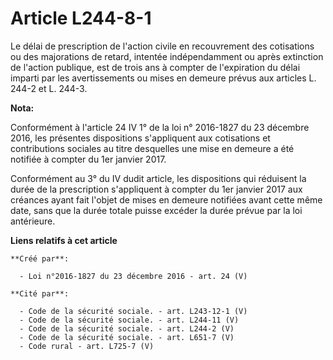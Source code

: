 # Article L244-8-1

Le délai de prescription de l'action civile en recouvrement des cotisations ou des majorations de retard, intentée
indépendamment ou après extinction de l'action publique, est de trois ans à compter de l'expiration du délai imparti par les
avertissements ou mises en demeure prévus aux articles L. 244-2 et L. 244-3.

**Nota:**

Conformément à l'article 24 IV 1° de la loi n° 2016-1827 du 23 décembre 2016, les présentes dispositions s'appliquent aux
cotisations et contributions sociales au titre desquelles une mise en demeure a été notifiée à compter du 1er janvier 2017. 

Conformément au 3° du IV dudit article, les dispositions qui réduisent la durée de la prescription s'appliquent à compter du
1er janvier 2017 aux créances ayant fait l'objet de mises en demeure notifiées avant cette même date, sans que la durée
totale puisse excéder la durée prévue par la loi antérieure.

**Liens relatifs à cet article**

	**Créé par**:

	  - Loi n°2016-1827 du 23 décembre 2016 - art. 24 (V)

	**Cité par**:

	  - Code de la sécurité sociale. - art. L243-12-1 (V)
	  - Code de la sécurité sociale. - art. L244-11 (V)
	  - Code de la sécurité sociale. - art. L244-2 (V)
	  - Code de la sécurité sociale. - art. L651-7 (V)
	  - Code rural - art. L725-7 (V)
